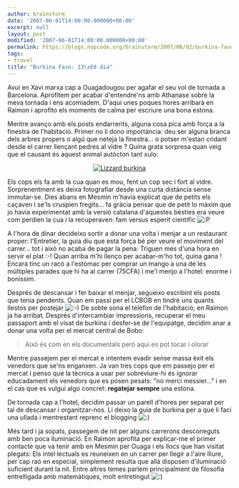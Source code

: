 ```yaml
---
author: brainstorm
date: '2007-06-01T14:00:00.000000+00:00'
excerpt: null
layout: post
modified: '2007-06-01T14:00:00.000000+00:00'
permalink: https://blogs.nopcode.org/brainstorm/2007/06/02/burkina-faso-13e-dia-2/
tags:
- travel
title: "Burkina Faso: 13\xE8 dia"
---
```


Avui en Xavi marxa cap a Ouagadougou per agafar el seu vol de tornada a Barcelona. Aprofitem per acabar d'entendre'ns amb Athanase sobre la meva tornada i ens acomiadem. D'aqui unes poques hores arribarà en Raimon i aprofito els moments de calma per escriure una bona estona.

Mentre avanço amb els posts endarrerits, alguna cosa pica amb força a la finestra de l'habitació. Primer no li dono importància: deu ser alguna branca dels arbres propers o algú que neteja la finestra... o potser m'estan cridant desde el carrer llençant pedres al vidre ? Quina grata sorpresa quan veig que el causant és aquest animal autòcton tant xulo:

<div class='flickr_photo'>
  <center>
    <a href="http://www.flickr.com/photos/rvalls/2911857691/" title="Lizzard burkina" target="_blank" class="flickr-image alignnone"><img src="http://farm4.static.flickr.com/3014/2911857691_ec3185aa67_m.jpg" alt="Lizzard burkina" class="" /></a>
  </center>
</div>

Els cops els fa amb la cua quan es mou, fent un cop sec i fort al vidre. Sorprenentment es deixa fotografiar desde una curta distància sense immutar-se. Dies abans en Mesmin m'havia explicat que de petits els caçaven i se'ls cruspien fregits... fa gràcia pensar que de petit lo màxim que jo havia experimentat amb la versió catalana d'aquestes bèsties era veure com perdien la cua i la recuperaven: fam versus esperit científic <img src="http://blogs.nopcode.org/brainstorm/wp-includes/images/smilies/icon_razz.gif" alt=":P" class="wp-smiley" /> 

<!--more-->

A l'hora de dinar decideixo sortir a donar una volta i menjar a un restaurant proper: l'Entretier, la guia diu que està força bé per veure el moviment del carrer... tot i això no acaba de pagar la pena: Triguen més d'una hora en servir el plat :-! Quan arriba m'hi llenço per acabar-m'ho tot, quina gana ! Encara tinc un racó a l'estòmac per comprar un mango a una de les múltiples parades que hi ha al carrer (75CFA) i me'l menjo a l'hotel: enorme i boníssim.

Després de descansar i fer baixar el menjar, segueixo escribint els posts que tenia pendents. Quan em passi per el LCBOB en tindré uns quants llestos per postejar <img src="http://blogs.nopcode.org/brainstorm/wp-includes/images/smilies/icon_smile.gif" alt=":-)" class="wp-smiley" /> De sobte sona el telèfon de l'habitació, en Raimon ja ha arribat. Després d'intercambiar impressions, recuperar el meu passaport amb el visat de burkina i desfer-se de l'equipatge, decidim anar a donar una volta per el mercat central de Bobo:

> Això és com en els documentals però aqui es pot tocar i olorar 

Mentre passejem per el mercat e intentem evadir sense massa èxit els venedors que se'ns enganxen. Ja van tres cops que em passejo per el mercat i penso que la tècnica a usar per sobreviure-hi és ignorar educadament els venedors que es posen pesats: "no merci messier..." i en el cas que es vulgui algo concret: **regatejar sempre** una estona.

De tornada cap a l'hotel, decidim passar un parell d'hores per separat per tal de descansar i organitzar-nos. Li deixo la guia de burkina per a que li faci una ullada i mentrestant reprenc el blogging <img src="http://blogs.nopcode.org/brainstorm/wp-includes/images/smilies/icon_smile.gif" alt=":)" class="wp-smiley" /> 

Més tard i ja sopats, passegem de nit per alguns carrerons desconeguts amb ben poca iluminació. En Raimon aprofita per explicar-me el primer contacte que va tenir amb en Mesmin per Ouaga i els llocs que han visitat plegats: Els intel·lectuals es reuneixen en un carrer per llegir a l'aire lliure, per cap raó en especial, simplement resulta que allà disposen d'iluminació suficient durant la nit. Entre altres temes parlem principalment de filosofia entrelligada amb matemàtiques, molt entretingut <img src="http://blogs.nopcode.org/brainstorm/wp-includes/images/smilies/icon_smile.gif" alt=":)" class="wp-smiley" />